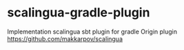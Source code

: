 # scalingua-gradle-plugin
Implementation scalingua sbt plugin for gradle
Origin plugin https://github.com/makkarpov/scalingua
